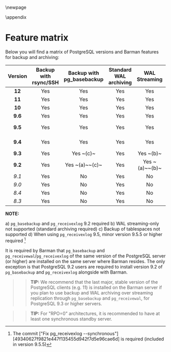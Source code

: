 \newpage

\appendix

# Feature matrix

Below you will find a matrix of PostgreSQL versions and Barman features for backup and archiving:

| **Version** | **Backup with rsync/SSH** | **Backup with pg_basebackup** | **Standard WAL archiving** | **WAL Streaming** | **RPO=0** |
|:---------:|:---------------------:|:-------------------------:|:----------------------:|:----------------------:|:-------:|
| **12** | Yes | Yes | Yes | Yes | Yes |
| **11** | Yes | Yes | Yes | Yes | Yes |
| **10** | Yes | Yes | Yes | Yes | Yes |
| **9.6** | Yes | Yes | Yes | Yes | Yes |
| **9.5** | Yes | Yes | Yes | Yes | Yes ~(d)~ |
| **9.4** | Yes | Yes | Yes | Yes | Yes ~(d)~ |
| **9.3** | Yes | Yes ~(c)~ | Yes | Yes ~(b)~ | No |
| **9.2** | Yes | Yes ~(a)~~(c)~ | Yes | Yes ~(a)~~(b)~ | No |
| _9.1_ | Yes | No | Yes | No | No |
| _9.0_ | Yes | No | Yes | No | No |
| _8.4_ | Yes | No | Yes | No | No |
| _8.3_ | Yes | No | Yes | No | No |


**NOTE:**

a) `pg_basebackup` and `pg_receivexlog` 9.2 required
b) WAL streaming-only not supported (standard archiving required)
c) Backup of tablespaces not supported
d) When using `pg_receivexlog` 9.5, minor version 9.5.5 or higher required [^commitsync]

  [^commitsync]: The commit ["Fix pg_receivexlog --synchronous"][49340627f9821e447f135455d942f7d5e96cae6d] is required (included in version 9.5.5)

It is required by Barman that `pg_basebackup` and `pg_receivewal`/`pg_receivexlog` of the same version of the PostgreSQL server (or higher) are installed on the same server where Barman resides. The only exception is that PostgreSQL 9.2 users are required to install version 9.2 of `pg_basebackup` and `pg_receivexlog` alongside with Barman.

>> **TIP:** We recommend that the last major, stable version of the PostgreSQL clients (e.g. 11) is installed on the Barman server if you plan to use backup and WAL archiving over streaming replication through `pg_basebackup` and `pg_receivewal`, for PostgreSQL 9.3 or higher servers.

>> **TIP:** For "RPO=0" architectures, it is recommended to have at least one synchronous standby server.

